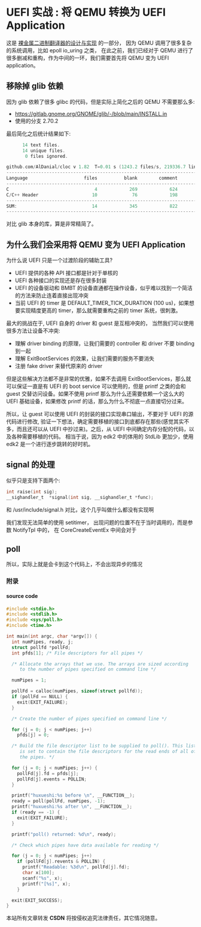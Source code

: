 # UEFI 实战 : 将 QEMU 转换为 UEFI Application
这是 [裸金属二进制翻译器的设计与实现](https://martins3.github.io/ppt/repo/2021-8-24/index.html) 的一部分，
因为 QEMU 调用了很多复杂的系统调用，比如 epoll io_uring 之类，
在此之前，我们已经对于 QEMU 进行了很多删减和重构，作为中间的一环，我们需要首先将 QEMU 变为 UEFI application。

## 移除掉 glib 依赖
因为 glib 依赖了很多 glibc 的代码，但是实际上简化之后的 QEMU 不需要那么多:
- https://gitlab.gnome.org/GNOME/glib/-/blob/main/INSTALL.in
- 使用的分支 2.70.2

最后简化之后统计结果如下:
```c
      14 text files.
      14 unique files.
       0 files ignored.

github.com/AlDanial/cloc v 1.82  T=0.01 s (1243.2 files/s, 219336.7 lines/s)
-------------------------------------------------------------------------------
Language                     files          blank        comment           code
-------------------------------------------------------------------------------
C                                4            269            624            891
C/C++ Header                    10             76            198            412
-------------------------------------------------------------------------------
SUM:                            14            345            822           1303
-------------------------------------------------------------------------------
```
对比 glib 本身的库，算是非常精简了。
## 为什么我们会采用将 QEMU 变为 UEFI Application

为什么说 UEFI 只是一个过渡阶段的辅助工具?
- UEFI 提供的各种 API 接口都是针对于单核的
- UEFI 各种接口的实现还是存在很多封装
- UEFI 的设备驱动和 BMBT 的设备直通都在操作设备，似乎难以找到一个简洁的方法来防止连着直接出现冲突
- 当前 UEFI 的 timer 是 DEFAULT_TIMER_TICK_DURATION (100 us)，如果想要实现精度更高的 timer，那么就需要重构之前的 timer 系统，很刺激。

最大的挑战在于, UEFI 自身的 driver 和 guest 是互相冲突的， 当然我们可以使用很多方法让设备不冲突:
- 理解 driver binding 的原理，让我们需要的 controller 和 driver 不要 binding 到一起
- 理解 ExitBootServices 的效果，让我们需要的服务不要消失
- 注册 fake driver 来替代原来的 driver

但是这些解决方法都不是非常的优雅，如果不去调用 ExitBootServices，那么就可以保证一直是有 UEFI 的 boot service 可以使用的，但是 printf 之类的会和 guest 交替访问设备。如果不使用 printf 那么为什么还需要依赖一个这么大的 UEFI 基础设备，如果修改 printf 的话，那么为什么不彻底一点直接切分过来。

所以，让 guest 可以使用 UEFI 的封装的接口实现串口输出，不要对于 UEFI 的源代码进行修改, 验证一下想法，确定需要移植的接口到底都存在那些(感觉其实不多，而且还可以从 UEFI 中抄过来)。之后，从 UEFI 中间确定内存分配的代码，以及各种需要移植的代码。
相当于说，因为 edk2 中的体用的 StdLib 更加少，使用 edk2 是一个进行逐步跳转的好时机。

## signal 的处理
似乎只是支持下面两个:
```c
int raise(int sig);
__sighandler_t  *signal(int sig, __sighandler_t *func);
```
和 /usr/include/signal.h 对比，这个几乎叫做什么都没有实现啊

我们发现无法简单的使用 setitimer， 出现问题的位置不在于当时调用的，而是参数 NotifyTpl 中的，
在 CoreCreateEventEx 中间会对于


## poll
所以，实际上就是会卡到这个代码上，不会出现异步的情况

### 附录

#### source code
```c
#include <stdio.h>
#include <stdlib.h>
#include <sys/poll.h>
#include <time.h>

int main(int argc, char *argv[]) {
  int numPipes, ready, j;
  struct pollfd *pollFd;
  int pfds[1]; /* File descriptors for all pipes */

  /* Allocate the arrays that we use. The arrays are sized according
     to the number of pipes specified on command line */

  numPipes = 1;

  pollFd = calloc(numPipes, sizeof(struct pollfd));
  if (pollFd == NULL) {
    exit(EXIT_FAILURE);
  }

  /* Create the number of pipes specified on command line */

  for (j = 0; j < numPipes; j++)
    pfds[j] = 0;

  /* Build the file descriptor list to be supplied to poll(). This list
     is set to contain the file descriptors for the read ends of all of
     the pipes. */

  for (j = 0; j < numPipes; j++) {
    pollFd[j].fd = pfds[j];
    pollFd[j].events = POLLIN;
  }

  printf("huxueshi:%s before \n", __FUNCTION__);
  ready = poll(pollFd, numPipes, -1);
  printf("huxueshi:%s after \n", __FUNCTION__);
  if (ready == -1) {
    exit(EXIT_FAILURE);
  }

  printf("poll() returned: %d\n", ready);

  /* Check which pipes have data available for reading */

  for (j = 0; j < numPipes; j++)
    if (pollFd[j].revents & POLLIN) {
      printf("Readable: %3d\n", pollFd[j].fd);
      char x[100];
      scanf("%s", x);
      printf("[%s]", x);
    }

  exit(EXIT_SUCCESS);
}
```

<script src="https://giscus.app/client.js"
        data-repo="martins3/martins3.github.io"
        data-repo-id="MDEwOlJlcG9zaXRvcnkyOTc4MjA0MDg="
        data-category="Show and tell"
        data-category-id="MDE4OkRpc2N1c3Npb25DYXRlZ29yeTMyMDMzNjY4"
        data-mapping="pathname"
        data-reactions-enabled="1"
        data-emit-metadata="0"
        data-theme="light"
        data-lang="zh-CN"
        crossorigin="anonymous"
        async>
</script>

本站所有文章转发 **CSDN** 将按侵权追究法律责任，其它情况随意。
